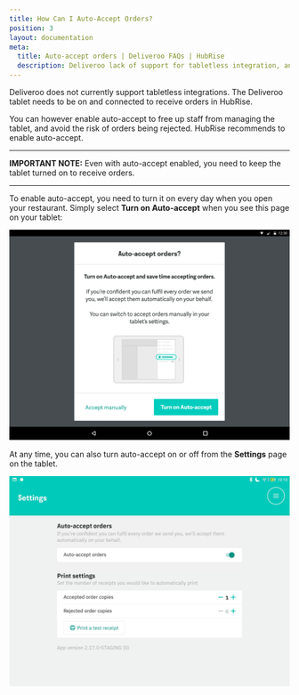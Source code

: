 ```yaml
---
title: How Can I Auto-Accept Orders?
position: 3
layout: documentation
meta:
  title: Auto-accept orders | Deliveroo FAQs | HubRise
  description: Deliveroo lack of support for tabletless integration, and how to enable auto-accept for your orders.
---
```


Deliveroo does not currently support tabletless integrations. The Deliveroo tablet needs to be on and connected to receive orders in HubRise.

You can however enable auto-accept to free up staff from managing the tablet, and avoid the risk of orders being rejected. HubRise recommends to enable auto-accept.

---

**IMPORTANT NOTE:** Even with auto-accept enabled, you need to keep the tablet turned on to receive orders.

---

To enable auto-accept, you need to turn it on every day when you open your restaurant. Simply select **Turn on Auto-accept** when you see this page on your tablet:

![Turn on auto-accept when you open your restaurant](../../images/016-en-auto-accept-open-restaurant.png)

At any time, you can also turn auto-accept on or off from the **Settings** page on the tablet.

![Turn on auto-accept on the Settings page in the tablet](../../images/017-en-auto-accept-settings.png)
